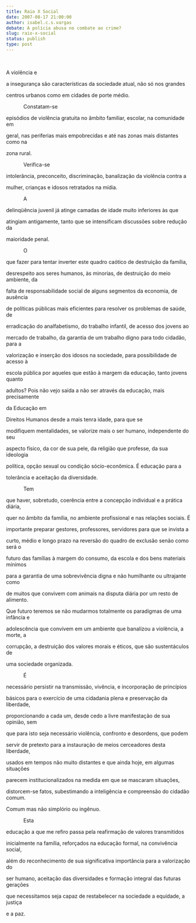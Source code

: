 ```yaml
---
title: Raio X Social
date: 2007-08-17 21:00:00
author: isabel.c.s.vargas
debate: A polícia abusa no combate ao crime?
slug: raio-x-social
status: publish 
type: post
---
```


  

  

   

  

A violência e  

a insegurança são características da sociedade atual, não só nos grandes  

centros urbanos como em cidades de porte médio.  

  

            Constatam-se  

episódios de violência gratuita no âmbito familiar, escolar, na comunidade em  

geral, nas periferias mais empobrecidas e até nas zonas mais distantes como na  

zona rural.  

  

            Verifica-se  

intolerância, preconceito, discriminação, banalização da violência contra a  

mulher, crianças e idosos retratados na mídia.  

  

            A  

delinqüência juvenil já atinge camadas de idade muito inferiores às que  

atingiam antigamente, tanto que se intensificam discussões sobre redução da  

maioridade penal.  

  

            O  

que fazer para tentar inverter este quadro caótico de destruição da família,  

desrespeito aos seres humanos, às minorias, de destruição do meio ambiente, da  

falta de responsabilidade social de alguns segmentos da economia, de ausência  

de políticas públicas mais eficientes para resolver os problemas de saúde, de  

erradicação do analfabetismo, do trabalho infantil, de acesso dos jovens ao  

mercado de trabalho, da garantia de um trabalho digno para todo cidadão, para a  

valorização e inserção dos idosos na sociedade, para possibilidade de acesso à  

escola pública por aqueles que estão à margem da educação, tanto jovens quanto  

adultos? Pois não vejo saída a não ser através da educação, mais precisamente  

da Educação em  

 Direitos Humanos desde a mais tenra idade, para que se  

modifiquem mentalidades, se valorize mais o ser humano, independente do seu  

aspecto físico, da cor de sua pele, da religião que professe, da sua ideologia  

política, opção sexual ou condição sócio-econômica. É educação para a  

tolerância e aceitação da diversidade.  

  

            Tem  

que haver, sobretudo, coerência entre a concepção individual e a prática diária,  

quer no âmbito da família, no ambiente profissional e nas relações sociais. É  

importante preparar gestores, professores, servidores para que se invista a  

curto, médio e longo prazo na reversão do quadro de exclusão senão como será o  

futuro das famílias à margem do consumo, da escola e dos bens materiais mínimos  

para a garantia de uma sobrevivência digna e não humilhante ou ultrajante como  

de muitos que convivem com animais na disputa diária por um resto de alimento.  

Que futuro teremos se não mudarmos totalmente os paradigmas de uma infância e  

adolescência que convivem em um ambiente que banalizou a violência, a morte, a  

corrupção, a destruição dos valores morais e éticos, que são sustentáculos de  

uma sociedade organizada.  

  

            É  

necessário persistir na transmissão, vivência, e incorporação de princípios  

básicos para o exercício de uma cidadania plena e preservação da liberdade,  

proporcionando a cada um, desde cedo a livre manifestação de sua opinião, sem  

que para isto seja necessário violência, confronto e desordens, que podem  

servir de pretexto para a instauração de meios cerceadores desta liberdade,  

usados em tempos não muito distantes e que ainda hoje, em algumas situações  

parecem institucionalizados na medida em que se mascaram situações,  

distorcem-se fatos, subestimando a inteligência e compreensão do cidadão comum.  

Comum mas não simplório ou ingênuo.  

  

            Esta  

educação a que me refiro passa pela reafirmação de valores transmitidos  

inicialmente na família, reforçados na educação formal, na convivência social,  

além do reconhecimento de sua significativa importância para a valorização do  

ser humano, aceitação das diversidades e formação integral das futuras gerações  

que necessitamos seja capaz de restabelecer na sociedade a equidade, a justiça  

e a paz.  

  

  

  

   

  

  

  

  

  

